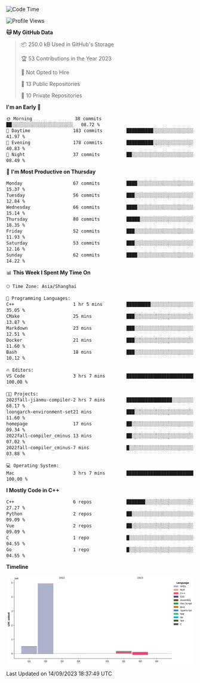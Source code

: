 <!--START_SECTION:waka-->
![Code Time](http://img.shields.io/badge/Code%20Time-176%20hrs%2010%20mins-blue)

![Profile Views](http://img.shields.io/badge/Profile%20Views-0-blue)

**🐱 My GitHub Data** 

> 📦 250.0 kB Used in GitHub's Storage 
 > 
> 🏆 53 Contributions in the Year 2023
 > 
> 🚫 Not Opted to Hire
 > 
> 📜 13 Public Repositories 
 > 
> 🔑 10 Private Repositories 
 > 
**I'm an Early 🐤** 

```text
🌞 Morning                38 commits          ██░░░░░░░░░░░░░░░░░░░░░░░   08.72 % 
🌆 Daytime                183 commits         ██████████░░░░░░░░░░░░░░░   41.97 % 
🌃 Evening                178 commits         ██████████░░░░░░░░░░░░░░░   40.83 % 
🌙 Night                  37 commits          ██░░░░░░░░░░░░░░░░░░░░░░░   08.49 % 
```
📅 **I'm Most Productive on Thursday** 

```text
Monday                   67 commits          ████░░░░░░░░░░░░░░░░░░░░░   15.37 % 
Tuesday                  56 commits          ███░░░░░░░░░░░░░░░░░░░░░░   12.84 % 
Wednesday                66 commits          ████░░░░░░░░░░░░░░░░░░░░░   15.14 % 
Thursday                 80 commits          █████░░░░░░░░░░░░░░░░░░░░   18.35 % 
Friday                   52 commits          ███░░░░░░░░░░░░░░░░░░░░░░   11.93 % 
Saturday                 53 commits          ███░░░░░░░░░░░░░░░░░░░░░░   12.16 % 
Sunday                   62 commits          ████░░░░░░░░░░░░░░░░░░░░░   14.22 % 
```


📊 **This Week I Spent My Time On** 

```text
🕑︎ Time Zone: Asia/Shanghai

💬 Programming Languages: 
C++                      1 hr 5 mins         █████████░░░░░░░░░░░░░░░░   35.05 % 
CMake                    25 mins             ███░░░░░░░░░░░░░░░░░░░░░░   13.87 % 
Markdown                 23 mins             ███░░░░░░░░░░░░░░░░░░░░░░   12.51 % 
Docker                   21 mins             ███░░░░░░░░░░░░░░░░░░░░░░   11.60 % 
Bash                     18 mins             ███░░░░░░░░░░░░░░░░░░░░░░   10.12 % 

🔥 Editors: 
VS Code                  3 hrs 7 mins        █████████████████████████   100.00 % 

🐱‍💻 Projects: 
2023fall-jianmu-compiler-2 hrs 7 mins        █████████████████░░░░░░░░   68.17 % 
loongarch-environment-set21 mins             ███░░░░░░░░░░░░░░░░░░░░░░   11.60 % 
homepage                 17 mins             ██░░░░░░░░░░░░░░░░░░░░░░░   09.34 % 
2022fall-compiler_cminus 13 mins             ██░░░░░░░░░░░░░░░░░░░░░░░   07.02 % 
2022fall-compiler_cminus-7 mins              █░░░░░░░░░░░░░░░░░░░░░░░░   03.88 % 

💻 Operating System: 
Mac                      3 hrs 7 mins        █████████████████████████   100.00 % 
```

**I Mostly Code in C++** 

```text
C++                      6 repos             ███████░░░░░░░░░░░░░░░░░░   27.27 % 
Python                   2 repos             ██░░░░░░░░░░░░░░░░░░░░░░░   09.09 % 
Vue                      2 repos             ██░░░░░░░░░░░░░░░░░░░░░░░   09.09 % 
C                        1 repo              █░░░░░░░░░░░░░░░░░░░░░░░░   04.55 % 
Go                       1 repo              █░░░░░░░░░░░░░░░░░░░░░░░░   04.55 % 
```



**Timeline**

![Lines of Code chart](https://raw.githubusercontent.com/xkz0777/xkz0777/master/assets/bar_graph.png)


 Last Updated on 14/09/2023 18:37:49 UTC
<!--END_SECTION:waka-->
